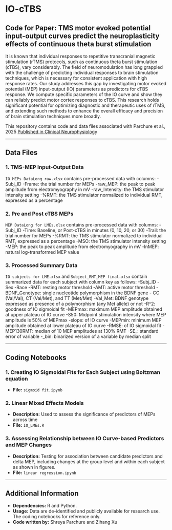 # IO-cTBS

## Code for Paper: TMS motor evoked potential input-output curves predict the neuroplasticity effects of continuous theta burst stimulation
It is known that individual responses to repetitive transcranial magnetic stimulation (rTMS) protocols, such as continuous theta burst stimulation (cTBS), vary considerably. The field of neuromodulation has long grappled with the challenge of predicting individual responses to brain stimulation techniques, which is necessary for consistent application with high response rates. Our study addresses this gap by investigating motor evoked potential (MEP) input-output (IO) parameters as predictors for cTBS response. We compute specific parameters of the IO curve and show they can reliably predict motor cortex responses to cTBS. This research holds significant potential for optimizing diagnostic and therapeutic uses of rTMS, and extending such methods to enhance the overall efficacy and precision of brain stimulation techniques more broadly.

This repository contains code and data files associated with Parchure et al., 2025 [Published in Clinical Neurophysiology](https://doi.org/10.1016/j.clinph.2025.2110943)

---

## Data Files
### 1. TMS-MEP Input-Output Data
`IO MEPs DataLong raw.xlsx` contains pre-processed data with columns: 
-Subj_ID 
-Frame: the trial number for MEPs
-raw_MEP: the peak to peak amplitude from electromyography in mV
-raw_Intensity: the TMS stimulator intensity setting
-%RMT: the TMS stimulator normalized to individual RMT, expressed as a percentage

### 2. Pre and Post cTBS MEPs
`MEP DataLong for LMEs.xlsx` contains pre-processed data with columns: 
-Subj_ID 
-Time: Baseline, or Post-cTBS in minutes (0, 10, 20, or 30)
-Trail: the trial number for MEPs
-%RMT: the TMS stimulator normalized to individual RMT, expressed as a percentage
-MSO: the TMS stimulator intensity setting
-MEP: the peak to peak amplitude from electromyography in mV
-lnMEP: natural log-transformed MEP value

### 3. Processed Summary Data
`IO subjects for LME.xlsx` and `Subject_RMT_MEP final.xlsx` contain summarized data for each subject with column key as follows: 
-Subj_ID
-Sex
-Race
-RMT: resting motor threshold
-AMT: active motor threshold
-BDNF_Genotype: single nucleotide polymorphism in the BDNF gene - CC (Val/Val), CT (Val/Met), and TT (Met/Met)
-Val_Met: BDNF genotype expressed as presence of a polymorphism (any Met allele) or not
-R^2: goodness of IO sigmoidal fit
-MEPmax: maximum MEP amplitude obtained at upper plateau of IO curve
-S50: Midpoint stimulation intensity where MEP amplitude is 50% of MEPmax
-slope: of IO curve
-MEPmin: minimum MEP amplitude obtained at lower plateau of IO curve
-RMSE: of IO sigmoidal fit
-MEP130RMT: median of 10 MEP amplitudes at 130% RMT
-SE_: standard error of variable
-_bin: binarized version of a variable by median split

---

## Coding Notebooks
### 1. Creating IO Sigmoidal Fits for Each Subject using Boltzman equation
- **File:** `sigmoid fit.ipynb`

### 2. Linear Mixed Effects Models
- **Description:** Used to assess the significance of predictors of MEPs across time
- **File:** `IO_LMEs.R`

### 3. Assessing Relationship between IO Curve-based Predictors and MEP Changes
- **Description:** Testing for association between candidate predictors and delta MEP, including changes at the group level and within each subject as shown in figures.
- **File:** `linear regression.ipynb`

---

## Additional Information
- **Dependencies:** R and Python.
- **Usage:** Data are de-identified and publicly available for research use. The coding notebooks for reference only.
- **Code written by:** Shreya Parchure and Zihang Xu

